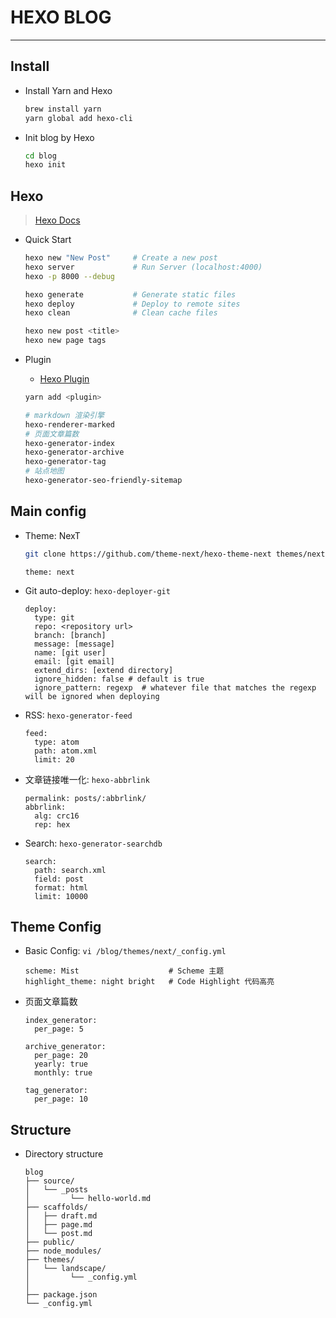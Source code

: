 # HEXO BLOG
---

## Install

- Install Yarn and Hexo

    ```bash
    brew install yarn
    yarn global add hexo-cli
    ```

- Init blog by Hexo

    ```bash
    cd blog
    hexo init
    ```

## Hexo
> [Hexo Docs](https://hexo.io/docs/)

- Quick Start

    ```bash
    hexo new "New Post"     # Create a new post
    hexo server             # Run Server (localhost:4000)
    hexo -p 8000 --debug
    
    hexo generate           # Generate static files
    hexo deploy             # Deploy to remote sites
    hexo clean              # Clean cache files

    hexo new post <title> 
    hexo new page tags
    ```

- Plugin
    - [Hexo Plugin](https://hexo.io/plugins/)

    ```bash
    yarn add <plugin>
    ```

    ```bash
    # markdown 渲染引擎
    hexo-renderer-marked
    # 页面文章篇数
    hexo-generator-index
    hexo-generator-archive
    hexo-generator-tag
    # 站点地图
    hexo-generator-seo-friendly-sitemap
    ```

## Main config

- Theme: NexT

    ```bash
    git clone https://github.com/theme-next/hexo-theme-next themes/next
    ```

    ```
    theme: next
    ```

- Git auto-deploy: `hexo-deployer-git`

    ```
    deploy:
      type: git
      repo: <repository url>
      branch: [branch]
      message: [message]
      name: [git user]
      email: [git email]
      extend_dirs: [extend directory]
      ignore_hidden: false # default is true
      ignore_pattern: regexp  # whatever file that matches the regexp will be ignored when deploying
    ```

- RSS: `hexo-generator-feed`

    ```
    feed:
      type: atom
      path: atom.xml
      limit: 20
    ```

- 文章链接唯一化: `hexo-abbrlink` 

    ```
    permalink: posts/:abbrlink/
    abbrlink:
      alg: crc16
      rep: hex
    ```

- Search: `hexo-generator-searchdb`

    ```
    search:
      path: search.xml
      field: post
      format: html
      limit: 10000
    ```

## Theme Config

- Basic Config: `vi /blog/themes/next/_config.yml`

    ```
    scheme: Mist                    # Scheme 主题
    highlight_theme: night bright   # Code Highlight 代码高亮
    ```


- 页面文章篇数

    ```
    index_generator:
      per_page: 5

    archive_generator:
      per_page: 20
      yearly: true
      monthly: true

    tag_generator:
      per_page: 10
    ```

## Structure

- Directory structure
    
    ```
    blog
    ├── source/
    │   └── _posts
    │         └── hello-world.md
    ├── scaffolds/
    │   ├── draft.md
    │   ├── page.md
    │   └── post.md
    ├── public/
    ├── node_modules/
    ├── themes/
    │   └── landscape/
    │         └── _config.yml
    │
    ├── package.json
    └── _config.yml
    ```

